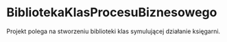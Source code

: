 # BibliotekaKlasProcesuBiznesowego
Projekt polega na stworzeniu biblioteki klas symulującej działanie księgarni.
